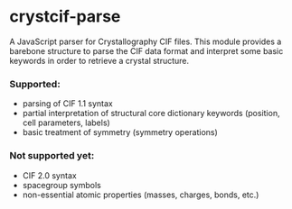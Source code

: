# crystcif-parse

A JavaScript parser for Crystallography CIF files. This module provides a
barebone structure to parse the CIF data format and interpret some basic
keywords in order to retrieve a crystal structure.

### Supported:
* parsing of CIF 1.1 syntax
* partial interpretation of structural core dictionary keywords (position, cell
  parameters, labels)
* basic treatment of symmetry (symmetry operations)

### Not supported yet:
* CIF 2.0 syntax
* spacegroup symbols
* non-essential atomic properties (masses, charges, bonds, etc.)


